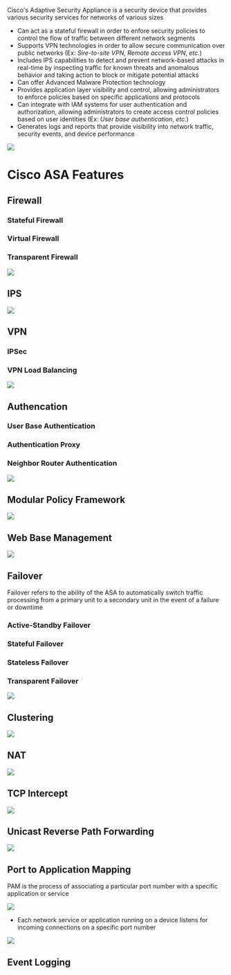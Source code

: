 Cisco's Adaptive Security Appliance is a security device that provides various security services for networks of various sizes 

* Can act as a stateful firewall in order to enfore security policies to control the flow of traffic between different network segments
* Supports VPN technologies in order to allow secure communication over public networks (Ex: *Sire-to-site VPN*, *Remote access VPN*, *etc.*)
* Includes IPS capabilities to detect and prevent network-based attacks in real-time by inspecting traffic for known threats and anomalous behavior and taking action to block or mitigate potential attacks
* Can offer Advanced Malware Protection technology
* Provides application layer visibility and control, allowing administrators to enforce policies based on specific applications and protocols
* Can integrate with IAM systems for user authentication and authorization, allowing administrators to create access control policies based on user identities (Ex: *User base authentication*, *etc.*)
* Generates logs and reports that provide visibility into network traffic, security events, and device performance

![](https://github.com/JonmarCorpuz/SecondBrain/blob/main/Assets/Whitespace.png)

# Cisco ASA Features

## Firewall

### Stateful Firewall

### Virtual Firewall

### Transparent Firewall

![](https://github.com/JonmarCorpuz/SecondBrain/blob/main/Assets/Whitespace.png)

## IPS

![](https://github.com/JonmarCorpuz/SecondBrain/blob/main/Assets/Whitespace.png)

## VPN

### IPSec

### VPN Load Balancing

![](https://github.com/JonmarCorpuz/SecondBrain/blob/main/Assets/Whitespace.png)

## Authencation

### User Base Authentication

### Authentication Proxy

### Neighbor Router Authentication

![](https://github.com/JonmarCorpuz/SecondBrain/blob/main/Assets/Whitespace.png)

## Modular Policy Framework

![](https://github.com/JonmarCorpuz/SecondBrain/blob/main/Assets/Whitespace.png)

## Web Base Management

![](https://github.com/JonmarCorpuz/SecondBrain/blob/main/Assets/Whitespace.png)

## Failover

Failover refers to the ability of the ASA to automatically switch traffic processing from a primary unit to a secondary unit in the event of a failure or downtime

### Active-Standby Failover

### Stateful Failover

### Stateless Failover

### Transparent Failover

![](https://github.com/JonmarCorpuz/SecondBrain/blob/main/Assets/Whitespace.png)

## Clustering

![](https://github.com/JonmarCorpuz/SecondBrain/blob/main/Assets/Whitespace.png)

## NAT

![](https://github.com/JonmarCorpuz/SecondBrain/blob/main/Assets/Whitespace.png)

## TCP Intercept

![](https://github.com/JonmarCorpuz/SecondBrain/blob/main/Assets/Whitespace.png)

## Unicast Reverse Path Forwarding

![](https://github.com/JonmarCorpuz/SecondBrain/blob/main/Assets/Whitespace.png)

## Port to Application Mapping

PAM is the process of associating a particular port number with a specific application or service

![](https://github.com/JonmarCorpuz/SecondBrain/blob/main/Assets/ldfbhbdsbjdbddfkdjbbjkdfjbkd.png)

* Each network service or application running on a device listens for incoming connections on a specific port number

![](https://github.com/JonmarCorpuz/SecondBrain/blob/main/Assets/Whitespace.png)

## Event Logging

